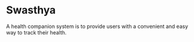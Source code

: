 # Swasthya
A health companion system is to provide users with a convenient and easy way to track their health.
